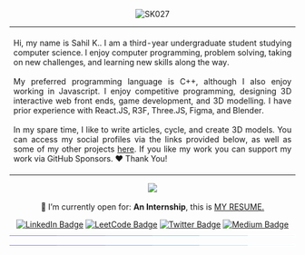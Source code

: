 <div align="center">

![SK027](https://user-images.githubusercontent.com/104154041/220630287-1671f5f9-1f94-4403-abad-e09f60840e71.png)

<table width="100px">
    <tbody>
        <tr align="justify">
		<td>
		<br>
		Hi, my name is Sahil K.. I am a third-year undergraduate student studying computer science. I enjoy computer programming, problem solving, taking on new challenges, and learning new skills along the way.<br><br>
		My preferred programming language is C++, although I also enjoy working in Javascript. I enjoy competitive programming, designing 3D interactive web front ends, game development, and 3D modelling. I have prior experience with React.JS, R3F, Three.JS, Figma, and Blender. <br><br>
		In my spare time, I like to write articles, cycle, and create 3D models. You can access my social profiles via the links provided below, as well as some of my other projects <a href="https://sahilk027-projects.vercel.app/">here</a>. If you like my work you can support my work via GitHub Sponsors. ❤ Thank You! 
		<br>
		<br>
		</td>
	 </tr>
    </tbody>
</table>

<span align="center">
<img src="https://readme-typing-svg.herokuapp.com?lines=Computer+Science+Engineering+Student;Exploring+and+Learning+New+Things&center=true&width=500&height=50">
</span>

  
🤔 I’m currently open for: <b>An Internship</b>, this is <a href="https://drive.google.com/file/d/1PEOOGaTtS05sZ3xmp83qAOB1ej48aFnc/view?usp=sharing" target="_blank">MY RESUME.</a>

<div id="badges" align="center">
  <a href="https://www.linkedin.com/in/sahil-kandhare-661b99226/"><img src="https://img.shields.io/badge/LinkedIn-blue?style=for-the-badge&logo=linkedin&logoColor=white" alt="LinkedIn Badge"/></a>
  <a href = "https://leetcode.com/sahil_k_027/" target ="_blank"><img src="https://img.shields.io/badge/leetcode-grey?style=for-the-badge&logo=leetcode&logoColor=yellow" alt="LeetCode Badge"/></a>
  <a href = "https://twitter.com/Sahil_K_27" target ="_blank"><img src="https://img.shields.io/badge/Twitter-blue?style=for-the-badge&logo=twitter&logoColor=white" alt="Twitter Badge"/></a>
   <a href = "https://medium.com/@sahilkandhare07" target ="_blank"><img src="https://img.shields.io/badge/medium-white?style=for-the-badge&logo=medium&logoColor=black" alt="Medium Badge"/></a>
</div>




<!-- ==========================================================================
			COMMENTED SECTION
	
========================================================================== -->
<img src="https://github.com/hhpr98/hhpr98/blob/main/gif/barloading.gif">
<!-- 
## 🏆 My GitHub stats
	
![GitHub Stats](https://github-readme-stats.vercel.app/api?username=SahilK-027&theme=tokyonight&show_icons=true)	

[![GitHub Streak](https://github-readme-streak-stats.herokuapp.com?user=SahilK-027&theme=tokyonight&border_radius=10)](https://git.io/streak-stats) 
-->

<br>
	
<!-- 
## 🧰 Tools & Languages: <img src = "https://media2.giphy.com/media/QssGEmpkyEOhBCb7e1/giphy.gif?cid=ecf05e47a0n3gi1bfqntqmob8g9aid1oyj2wr3ds3mg700bl&rid=giphy.gif" width = 30px height="38">

<table width="320px">
    <tbody>
        <tr valign="top">
	    <td width="80px" align="center">
            <span><strong>VS-Code</strong></span><br>
            <img src="https://raw.githubusercontent.com/github/explore/80688e429a7d4ef2fca1e82350fe8e3517d3494d/topics/visual-studio-code/visual-studio-code.png" alt="VS Code" height="40" style="vertical-align:top; margin:4px">
            </td>
	    <td width="80px" align="center">
            <span><strong>C++</strong></span><br>
            <img src="https://raw.githubusercontent.com/github/explore/80688e429a7d4ef2fca1e82350fe8e3517d3494d/topics/cpp/cpp.png" alt="CPP"                          height="40" style="vertical-align:top; margin:10px">
            </td>
            <td width="80px" align="center">
            <span><strong>Python</strong></span><br>
            <img height=50 src="https://cdn.jsdelivr.net/gh/devicons/devicon/icons/python/python-original.svg"/>
            </td>
            <td width="80px" align="center">
            <span><strong>HTML</strong></span><br>
            <img height=50 src="https://cdn.jsdelivr.net/gh/devicons/devicon/icons/html5/html5-original.svg" />
            </td>
            <td width="80px" align="center">
            <span><strong>CSS</strong></span><br>
            <img src="https://raw.githubusercontent.com/github/explore/80688e429a7d4ef2fca1e82350fe8e3517d3494d/topics/css/css.png" alt="Css" height="40" style="vertical-align:top; margin:4px">
            </td>
            <td width="80px" align="center">
            <span><strong>JS</strong></span><br>
            <img src="https://raw.githubusercontent.com/github/explore/80688e429a7d4ef2fca1e82350fe8e3517d3494d/topics/javascript/javascript.png"                       alt="Javascript" height="40" style="vertical-align:top; margin:10px">
            </td>
            <td width="80px" align="center">
            <span><strong>React</strong></span><br>
            <img height=50 src="https://cdn.jsdelivr.net/gh/devicons/devicon/icons/react/react-original.svg" />
            </td>
        </tr>
        <tr valign="top">
            <td width="80px" align="center">
            <span><strong>Mysql</strong></span><br>
             <img src="https://github.com/devicons/devicon/blob/master/icons/mysql/mysql-original-wordmark.svg" title="MySQL"  alt="MySQL" width="40" height="40"/>&nbsp;
            </td>
            <td width="80px" align="center">
            <span><strong>MongoDB</strong></span><br>
              <img src="https://github.com/devicons/devicon/blob/master/icons/mongodb/mongodb-original-wordmark.svg" title="Mongodb"  alt="mongoDb" width="40" height="40"/>&nbsp;
            </td>
            <td width="80px" align="center">
            <span><strong>NODE</strong></span><br>
            <img src="https://raw.githubusercontent.com/github/explore/80688e429a7d4ef2fca1e82350fe8e3517d3494d/topics/nodejs/nodejs.png" alt="CPP"                     height="40" style="vertical-align:top; margin:10px">
            </td>
            <td width="80px" align="center">
            <span><strong>THREE.JS</strong></span><br>
            <img src="https://pbs.twimg.com/profile_images/1510259524271173638/lgTEVmRi_400x400.jpg" alt="CPP" height="40" style="vertical-align:top; margin:10px; backgroundColor: #ffffff" />
            </td>
	    <td width="80px" align="center">
            <span><strong>BootStarp</strong></span><br>
            <img height=50 src="https://cdn.jsdelivr.net/gh/devicons/devicon/icons/bootstrap/bootstrap-original.svg"/>
            </td>
	    <td width="80px" align="center">
            <span><strong>Blender</strong></span><br>
            <img height=50 src="https://cdn.jsdelivr.net/gh/devicons/devicon/icons/blender/blender-original.svg" />
            </td>
	    <td width="80px" align="center">
            <span><strong>Figma</strong></span><br>
            <img height=50 src="https://cdn.jsdelivr.net/gh/devicons/devicon/icons/figma/figma-original.svg" />
            </td>
        </tr>
    </tbody>
</table>
-->
<!-- 
![Top Langs](https://github-readme-stats.vercel.app/api/top-langs/?username=SahilK-027&theme=tokyonight&layout=compact&langs_count=8&hide_border=true&text_color=#fff) 
-->
<img src="https://github.com/hhpr98/hhpr98/blob/main/gif/barloading.gif">
</div>
</div>
